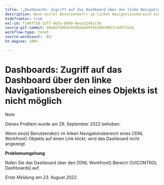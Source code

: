 ```yaml
---
title: '„Dashboards: Zugriff auf das Dashboard über den linke Navigationsbereich eines Objekts ist nicht möglich“'
description: Wenn ein(e) Benutzende(r) im linken Navigationsbereich eines  [!DNL Workfront] -Objekts auf einen Link klickt, wird das Dashboard nicht angezeigt.
hidefromtoc: true
exl-id: f140f758-32ff-4b5a-b690-0ece22461c50
source-git-commit: 60ebb7b0b5e9436da8d9f6b1b9c0057c4d5f3e1b
workflow-type: tm+mt
source-wordcount: '83'
ht-degree: 100%

---
```


# Dashboards: Zugriff auf das Dashboard über den linke Navigationsbereich eines Objekts ist nicht möglich

>[!NOTE]
>
>Dieses Problem wurde am 29. September 2022 behoben.

Wenn ein(e) Benutzende(r) im linken Navigationsbereich eines [!DNL Workfront]-Objekts auf einen Link klickt, wird das Dashboard nicht angezeigt.

**Problemumgehung**

Rufen Sie das Dashboard über den [!DNL Workfront]-Bereich [!UICONTROL Dashboards] auf.

_Erste Meldung am 23. August 2022._
